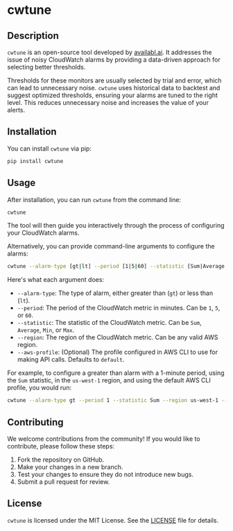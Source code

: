 
# cwtune

## Description

`cwtune` is an open-source tool developed by [availabl.ai](https://availabl.ai). It addresses the issue of noisy CloudWatch alarms by providing a data-driven approach for selecting better thresholds. 

Thresholds for these monitors are usually selected by trial and error, which can lead to unnecessary noise. `cwtune` uses historical data to backtest and suggest optimized thresholds, ensuring your alarms are tuned to the right level. This reduces unnecessary noise and increases the value of your alerts.

## Installation

You can install `cwtune` via pip:

```bash
pip install cwtune
```

## Usage

After installation, you can run `cwtune` from the command line:

```bash
cwtune
```

The tool will then guide you interactively through the process of configuring your CloudWatch alarms.

Alternatively, you can provide command-line arguments to configure the alarms:

```bash
cwtune --alarm-type [gt|lt] --period [1|5|60] --statistic [Sum|Average|Min|Max] --region [AWS region] --aws-profile [AWS CLI profile]
```

Here's what each argument does:

- `--alarm-type`: The type of alarm, either greater than (`gt`) or less than (`lt`).
- `--period`: The period of the CloudWatch metric in minutes. Can be `1`, `5`, or `60`.
- `--statistic`: The statistic of the CloudWatch metric. Can be `Sum`, `Average`, `Min`, or `Max`.
- `--region`: The region of the CloudWatch metric. Can be any valid AWS region.
- `--aws-profile`: (Optional) The profile configured in AWS CLI to use for making API calls. Defaults to `default`.

For example, to configure a greater than alarm with a 1-minute period, using the `Sum` statistic, in the `us-west-1` region, and using the default AWS CLI profile, you would run:

```bash
cwtune --alarm-type gt --period 1 --statistic Sum --region us-west-1 --aws-profile default
```

## Contributing

We welcome contributions from the community! If you would like to contribute, please follow these steps:

1. Fork the repository on GitHub.
2. Make your changes in a new branch.
3. Test your changes to ensure they do not introduce new bugs.
4. Submit a pull request for review.

## License

`cwtune` is licensed under the MIT License. See the [LICENSE](LICENSE) file for details.
